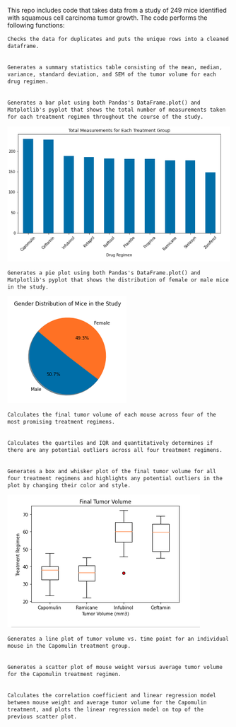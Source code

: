 This repo includes code that takes data from a study of 249 mice identified with squamous cell carcinoma tumor growth. The code performs the following functions:


    Checks the data for duplicates and puts the unique rows into a cleaned dataframe.


    Generates a summary statistics table consisting of the mean, median, variance, standard deviation, and SEM of the tumor volume for each drug regimen.


    Generates a bar plot using both Pandas's DataFrame.plot() and Matplotlib's pyplot that shows the total number of measurements taken for each treatment regimen throughout the course of the study.

![](images/img1.png)

    Generates a pie plot using both Pandas's DataFrame.plot() and Matplotlib's pyplot that shows the distribution of female or male mice in the study.

![](images/img2.png)

    Calculates the final tumor volume of each mouse across four of the most promising treatment regimens. 


    Calculates the quartiles and IQR and quantitatively determines if there are any potential outliers across all four treatment regimens.


    Generates a box and whisker plot of the final tumor volume for all four treatment regimens and highlights any potential outliers in the plot by changing their color and style.

![](images/img3.png)

    Generates a line plot of tumor volume vs. time point for an individual mouse in the Capomulin treatment group.


    Generates a scatter plot of mouse weight versus average tumor volume for the Capomulin treatment regimen.


    Calculates the correlation coefficient and linear regression model between mouse weight and average tumor volume for the Capomulin treatment, and plots the linear regression model on top of the previous scatter plot.

